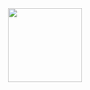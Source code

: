 <div id="header" align="center">
  <img src="[https://od.lk/s/NDZfMzM0NjQ5NTNf/Yasza.PNG](https://od.lk/s/NDZfMzM0NjQ5NTNf/Yasza.PNG)" width="150"/>
</div>
